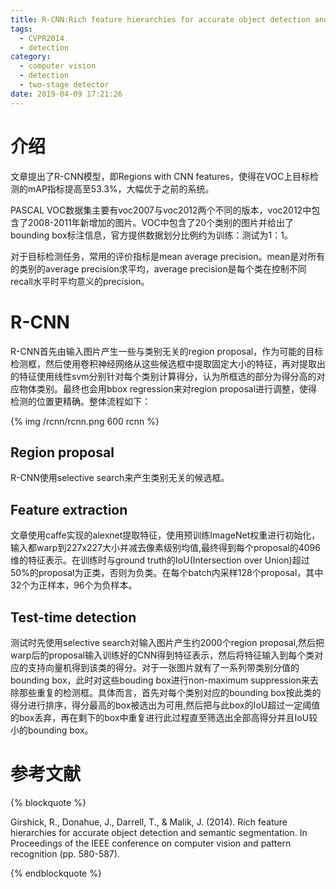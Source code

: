 ```yaml
---
title: R-CNN:Rich feature hierarchies for accurate object detection and semantic segmentation
tags:
  - CVPR2014
  - detection
category:
  - computer vision
  - detection
  - two-stage detector
date: 2019-04-09 17:21:26
---
```


# 介绍

文章提出了R-CNN模型，即Regions with CNN features，使得在VOC上目标检测的mAP指标提高至53.3%，大幅优于之前的系统。

PASCAL VOC数据集主要有voc2007与voc2012两个不同的版本，voc2012中包含了2008-2011年新增加的图片。VOC中包含了20个类别的图片并给出了bounding box标注信息，官方提供数据划分比例约为训练：测试为1：1。

对于目标检测任务，常用的评价指标是mean average precision。mean是对所有的类别的average precision求平均，average precision是每个类在控制不同recall水平时平均意义的precision。

# R-CNN

R-CNN首先由输入图片产生一些与类别无关的region proposal，作为可能的目标检测框，然后使用卷积神经网络从这些候选框中提取固定大小的特征，再对提取出的特征使用线性svm分别针对每个类别计算得分，认为所框选的部分为得分高的对应物体类别。最终也会用bbox regression来对region proposal进行调整，使得检测的位置更精确。整体流程如下：

{% img /rcnn/rcnn.png 600 rcnn %}

## Region proposal

R-CNN使用selective search来产生类别无关的候选框。

## Feature extraction

文章使用caffe实现的alexnet提取特征，使用预训练ImageNet权重进行初始化，输入都warp到227x227大小并减去像素级别均值,最终得到每个proposal的4096维的特征表示。在训练时与ground truth的IoU(Intersection over Union)超过50%的proposal为正类，否则为负类。在每个batch内采样128个proposal，其中32个为正样本，96个为负样本。

## Test-time detection

测试时先使用selective search对输入图片产生约2000个region proposal,然后把warp后的proposal输入训练好的CNN得到特征表示，然后将特征输入到每个类对应的支持向量机得到该类的得分。对于一张图片就有了一系列带类别分值的bounding box，此时对这些bouding box进行non-maximum suppression来去除那些重复的检测框。具体而言，首先对每个类别对应的bounding box按此类的得分进行排序，得分最高的box被选出为可用,然后把与此box的IoU超过一定阈值的box丢弃，再在剩下的box中重复进行此过程直至筛选出全部高得分并且IoU较小的bounding box。

# 参考文献

{% blockquote %}

Girshick, R., Donahue, J., Darrell, T., & Malik, J. (2014). Rich feature hierarchies for accurate object detection and semantic segmentation. In Proceedings of the IEEE conference on computer vision and pattern recognition (pp. 580-587).

{% endblockquote %}
